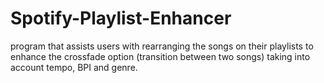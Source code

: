 # Spotify-Playlist-Enhancer
program that assists users with rearranging the songs on their playlists to enhance the crossfade option (transition between two songs) taking into account tempo, BPI and genre.
